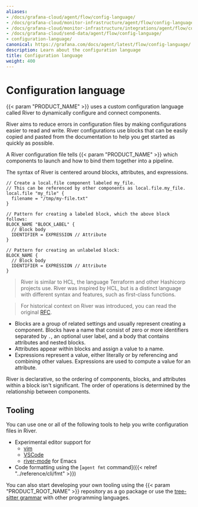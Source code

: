 ```yaml
---
aliases:
- /docs/grafana-cloud/agent/flow/config-language/
- /docs/grafana-cloud/monitor-infrastructure/agent/flow/config-language/
- /docs/grafana-cloud/monitor-infrastructure/integrations/agent/flow/config-language/
- /docs/grafana-cloud/send-data/agent/flow/config-language/
- configuration-language/
canonical: https://grafana.com/docs/agent/latest/flow/config-language/
description: Learn about the configuration language
title: Configuration language
weight: 400
---
```


# Configuration language

{{< param "PRODUCT_NAME" >}} uses a custom configuration language called River to dynamically configure and connect components.

River aims to reduce errors in configuration files by making configurations easier to read and write.
River configurations use blocks that can be easily copied and pasted from the documentation to help you get started as quickly as possible.

A River configuration file tells {{< param "PRODUCT_NAME" >}} which components to launch and how to bind them together into a pipeline.

The syntax of River is centered around blocks, attributes, and expressions.

```river
// Create a local.file component labeled my_file.
// This can be referenced by other components as local.file.my_file.
local.file "my_file" {
  filename = "/tmp/my-file.txt"
}

// Pattern for creating a labeled block, which the above block follows:
BLOCK_NAME "BLOCK_LABEL" {
  // Block body
  IDENTIFIER = EXPRESSION // Attribute
}

// Pattern for creating an unlabeled block:
BLOCK_NAME {
  // Block body
  IDENTIFIER = EXPRESSION // Attribute
}
```

> River is similar to HCL, the language Terraform and other Hashicorp projects use.
> River was inspired by HCL, but is a distinct language with different syntax and features, such as first-class functions.

> For historical context on River was introduced, you can read the original [RFC][].

* Blocks are a group of related settings and usually represent creating a component.
  Blocks have a name that consist of zero or more identifiers separated by `.`, an optional user label, and a body that contains attributes and nested blocks.
* Attributes appear within blocks and assign a value to a name.
* Expressions represent a value, either literally or by referencing and combining other values.
  Expressions are used to compute a value for an attribute.

River is declarative, so the ordering of components, blocks, and attributes within a block isn't significant.
The order of operations is determined by the relationship between components.

[RFC]: https://github.com/grafana/agent/blob/97a55d0d908b26dbb1126cc08b6dcc18f6e30087/docs/rfcs/0005-river.md

## Tooling

You can use one or all of the following tools to help you write configuration files in River.

* Experimental editor support for
  * [vim](https://github.com/rfratto/vim-river)
  * [VSCode](https://github.com/rfratto/vscode-river)
  * [river-mode](https://github.com/jdbaldry/river-mode) for Emacs
* Code formatting using the [`agent fmt` command]({{< relref "../reference/cli/fmt" >}})

You can also start developing your own tooling using the {{< param "PRODUCT_ROOT_NAME" >}} repository as a go package or use the
[tree-sitter grammar](https://github.com/grafana/tree-sitter-river) with other programming languages.
